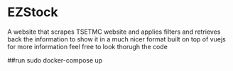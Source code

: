 # EZStock
A website that scrapes TSETMC website and applies filters and retrieves back the information to show it in a much nicer format
built on top of vuejs for more information feel free to look thorugh the code

##run
sudo docker-compose up
